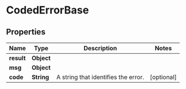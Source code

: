 

# CodedErrorBase


## Properties

Name | Type | Description | Notes
------------ | ------------- | ------------- | -------------
**result** | **Object** |  | 
**msg** | **Object** |  | 
**code** | **String** | A string that identifies the error.  |  [optional]




